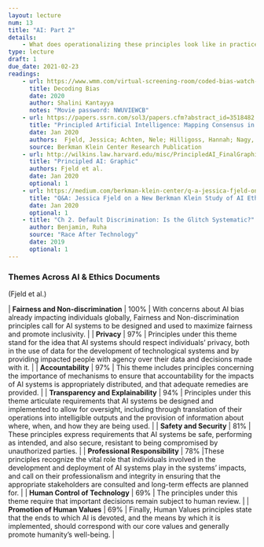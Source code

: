 ```yaml
---
layout: lecture
num: 13
title: "AI: Part 2"
details:
    - What does operationalizing these principles look like in practice?
type: lecture
draft: 1
due_date: 2021-02-23
readings:
    - url: https://www.wmm.com/virtual-screening-room/coded-bias-watch-page-northwestern-univ/
      title: Decoding Bias
      date: 2020
      author: Shalini Kantayya
      notes: "Movie password: NWUVIEWCB"
    - url: https://papers.ssrn.com/sol3/papers.cfm?abstract_id=3518482
      title: "Principled Artificial Intelligence: Mapping Consensus in Ethical and Rights-Based Approaches to Principles for AI"
      date: Jan 2020
      authors:  Fjeld, Jessica; Achten, Nele; Hilligoss, Hannah; Nagy, Adam; Srikumar, Madhulika
      source: Berkman Klein Center Research Publication
    - url: http://wilkins.law.harvard.edu/misc/PrincipledAI_FinalGraphic.jpg
      title: "Principled AI: Graphic"
      authors: Fjeld et al.
      date: Jan 2020
      optional: 1
    - url: https://medium.com/berkman-klein-center/q-a-jessica-fjeld-on-a-new-berkman-klein-study-of-ai-ethical-principles-d0c18d48b433
      title: "Q&A: Jessica Fjeld on a New Berkman Klein Study of AI Ethical Principles"
      date: Jan 2020
      optional: 1
    - title: "Ch 2. Default Discrimination: Is the Glitch Systematic?"
      author: Benjamin, Ruha
      source: "Race After Technology"
      date: 2019
      optional: 1
---
```


### Themes Across AI & Ethics Documents
(Fjeld et al.)

| **Fairness and Non-discrimination** | 100% | With concerns about AI bias already impacting individuals globally, Fairness and Non-discrimination principles call for AI systems to be designed and used to maximize fairness and promote inclusivity. |
| **Privacy** | 97% | Principles under this theme stand for the idea that AI systems should respect individuals’ privacy, both in the use of data for the development of technological systems and by providing impacted people with agency over their data and decisions made with it. |
| **Accountability** | 97% | This theme includes principles concerning the importance of mechanisms to ensure that accountability for the impacts of AI systems is appropriately distributed, and that adequate remedies are provided. |
| **Transparency and Explainability** | 94% | Principles under this theme articulate requirements that AI systems be designed and implemented to allow for oversight, including through translation of their operations into intelligible outputs and the provision of information about where, when, and how they are being used. |
| **Safety and Security** | 81% | These principles express requirements that AI systems be safe, performing as intended, and also secure, resistant to being compromised by unauthorized parties. |
| **Professional Responsibility** | 78% |These principles recognize the vital role that individuals involved in the development and deployment of AI systems play in the systems’ impacts, and call on their professionalism and integrity in ensuring that the appropriate stakeholders are consulted and long-term effects are planned for. | 
| **Human Control of Technology** |  69% | The principles under this theme require that important decisions remain subject to human review. |
| **Promotion of Human Values** | 69% | Finally, Human Values principles state that the ends to which AI is devoted, and the means by which it is implemented, should correspond with our core values and generally promote humanity’s well-being. |